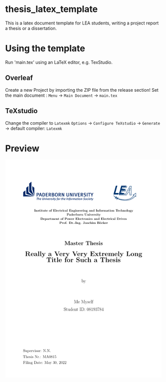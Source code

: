 # thesis_latex_template
This is a latex document template for LEA students, writing a project report a thesis or a dissertation.

# Using the template
Run 'main.tex' using an LaTeX editor, e.g. TexStudio.

## Overleaf
Create a new Project by importing the ZIP file from the release section!
Set the main document :
`Menu` -> `Main Document` -> `main.tex`

## TeXstudio
Change the compiler to `Latexmk`
`Options` -> `Configure TeXstudio` -> `Generate` -> default compiler: `Latexmk`

# Preview
![](first_page.png)
